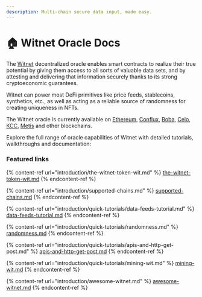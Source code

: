 ```yaml
---
description: Multi-chain secure data input, made easy.
---
```


# 🏠 Witnet Oracle Docs

The [Witnet](https://winet.io) decentralized oracle enables smart contracts to realize their true potential by giving them access to all sorts of valuable data sets, and by attesting and delivering that information securely thanks to its strong cryptoeconomic guarantees.

Witnet can power most DeFi primitives like price feeds, stablecoins, synthetics, etc., as well as acting as a reliable source of randomness for creating uniqueness in NFTs.

The Witnet oracle is currently available on [Ethereum](smart-contracts/witnet-data-feeds/contract-addresses/ethereum-data-feeds.md), [Conflux](smart-contracts/witnet-data-feeds/contract-addresses/conflux-data-feeds.md), [Boba](smart-contracts/witnet-data-feeds/contract-addresses/boba-data-feeds.md), [Celo](smart-contracts/witnet-data-feeds/contract-addresses/celo-data-feeds.md), [KCC](smart-contracts/witnet-data-feeds/contract-addresses/kcc-data-feeds.md), [Metis](smart-contracts/witnet-data-feeds/contract-addresses/metis-data-feeds.md) and other blockchains.

Explore the full range of oracle capabilities of Witnet with detailed tutorials, walkthroughs and documentation:

### Featured links

{% content-ref url="introduction/the-witnet-token-wit.md" %}
[the-witnet-token-wit.md](introduction/the-witnet-token-wit.md)
{% endcontent-ref %}

{% content-ref url="introduction/supported-chains.md" %}
[supported-chains.md](introduction/supported-chains.md)
{% endcontent-ref %}

{% content-ref url="introduction/quick-tutorials/data-feeds-tutorial.md" %}
[data-feeds-tutorial.md](introduction/quick-tutorials/data-feeds-tutorial.md)
{% endcontent-ref %}

{% content-ref url="introduction/quick-tutorials/randomness.md" %}
[randomness.md](introduction/quick-tutorials/randomness.md)
{% endcontent-ref %}

{% content-ref url="introduction/quick-tutorials/apis-and-http-get-post.md" %}
[apis-and-http-get-post.md](introduction/quick-tutorials/apis-and-http-get-post.md)
{% endcontent-ref %}

{% content-ref url="introduction/quick-tutorials/mining-wit.md" %}
[mining-wit.md](introduction/quick-tutorials/mining-wit.md)
{% endcontent-ref %}

{% content-ref url="introduction/awesome-witnet.md" %}
[awesome-witnet.md](introduction/awesome-witnet.md)
{% endcontent-ref %}

